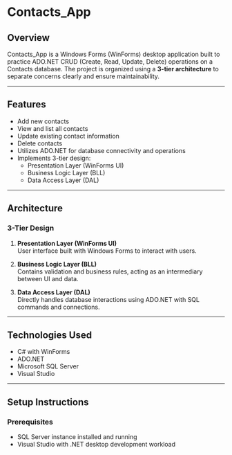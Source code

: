# Contacts_App

## Overview
Contacts_App is a Windows Forms (WinForms) desktop application built to practice ADO.NET CRUD (Create, Read, Update, Delete) operations on a Contacts database. The project is organized using a **3-tier architecture** to separate concerns clearly and ensure maintainability.

---

## Features
- Add new contacts
- View and list all contacts
- Update existing contact information
- Delete contacts
- Utilizes ADO.NET for database connectivity and operations
- Implements 3-tier design:
  - Presentation Layer (WinForms UI)
  - Business Logic Layer (BLL)
  - Data Access Layer (DAL)

---

## Architecture
### 3-Tier Design

1. **Presentation Layer (WinForms UI)**  
   User interface built with Windows Forms to interact with users.

2. **Business Logic Layer (BLL)**  
   Contains validation and business rules, acting as an intermediary between UI and data.

3. **Data Access Layer (DAL)**  
   Directly handles database interactions using ADO.NET with SQL commands and connections.

---

## Technologies Used
- C# with WinForms
- ADO.NET
- Microsoft SQL Server 
- Visual Studio

---

## Setup Instructions

### Prerequisites
- SQL Server instance installed and running
- Visual Studio with .NET desktop development workload


